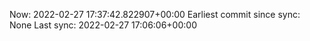 Now: 2022-02-27 17:37:42.822907+00:00 Earliest commit since sync: None Last sync: 2022-02-27 17:06:06+00:00
